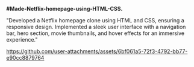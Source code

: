 **#Made-Netflix-homepage-using-HTML-CSS.**

"Developed a Netflix homepage clone using HTML and CSS, ensuring a responsive design. Implemented a sleek user interface with a navigation bar, hero section, movie thumbnails, and hover effects for an immersive experience."


https://github.com/user-attachments/assets/6bf061a5-72f3-4792-bb77-e90cc8879764

